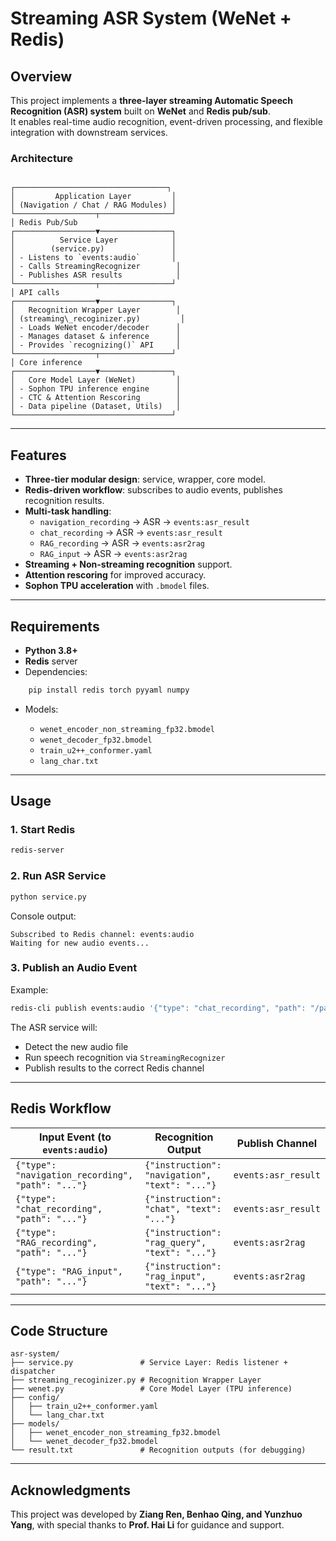 # Streaming ASR System (WeNet + Redis)

## Overview
This project implements a **three-layer streaming Automatic Speech Recognition (ASR) system** built on **WeNet** and **Redis pub/sub**.  
It enables real-time audio recognition, event-driven processing, and flexible integration with downstream services.

### Architecture
```

┌──────────────────────────────────┐
│         Application Layer         │
│ (Navigation / Chat / RAG Modules) │
└──────────────────┬────────────────┘
│ Redis Pub/Sub
┌──────────────────▼────────────────┐
│          Service Layer            │
│        (service.py)               │
│ - Listens to `events:audio`       │
│ - Calls StreamingRecognizer        │
│ - Publishes ASR results            │
└──────────────────┬────────────────┘
│ API calls
┌──────────────────▼────────────────┐
│   Recognition Wrapper Layer        │
│ (streaming\_recoginizer.py)         │
│ - Loads WeNet encoder/decoder      │
│ - Manages dataset & inference      │
│ - Provides `recognizing()` API     │
└──────────────────┬────────────────┘
│ Core inference
┌──────────────────▼────────────────┐
│   Core Model Layer (WeNet)         │
│ - Sophon TPU inference engine      │
│ - CTC & Attention Rescoring        │
│ - Data pipeline (Dataset, Utils)   │
└───────────────────────────────────┘

```

---

## Features
- **Three-tier modular design**: service, wrapper, core model.  
- **Redis-driven workflow**: subscribes to audio events, publishes recognition results.  
- **Multi-task handling**:
  - `navigation_recording` → ASR → `events:asr_result`  
  - `chat_recording` → ASR → `events:asr_result`  
  - `RAG_recording` → ASR → `events:asr2rag`  
  - `RAG_input` → ASR → `events:asr2rag`  
- **Streaming + Non-streaming recognition** support.  
- **Attention rescoring** for improved accuracy.  
- **Sophon TPU acceleration** with `.bmodel` files.  

---

## Requirements
- **Python 3.8+**  
- **Redis** server  
- Dependencies:
```bash
    pip install redis torch pyyaml numpy
```

* Models:

  * `wenet_encoder_non_streaming_fp32.bmodel`
  * `wenet_decoder_fp32.bmodel`
  * `train_u2++_conformer.yaml`
  * `lang_char.txt`

---

## Usage

### 1. Start Redis

```bash
redis-server
```

### 2. Run ASR Service

```bash
python service.py
```

Console output:

```
Subscribed to Redis channel: events:audio
Waiting for new audio events...
```

### 3. Publish an Audio Event

Example:

```bash
redis-cli publish events:audio '{"type": "chat_recording", "path": "/path/to/audio.wav"}'
```

The ASR service will:

* Detect the new audio file
* Run speech recognition via `StreamingRecognizer`
* Publish results to the correct Redis channel

---

## Redis Workflow

| Input Event (to `events:audio`)                   | Recognition Output                             | Publish Channel     |
| ------------------------------------------------- | ---------------------------------------------- | ------------------- |
| `{"type": "navigation_recording", "path": "..."}` | `{"instruction": "navigation", "text": "..."}` | `events:asr_result` |
| `{"type": "chat_recording", "path": "..."}`       | `{"instruction": "chat", "text": "..."}`       | `events:asr_result` |
| `{"type": "RAG_recording", "path": "..."}`        | `{"instruction": "rag_query", "text": "..."}`  | `events:asr2rag`    |
| `{"type": "RAG_input", "path": "..."}`            | `{"instruction": "rag_input", "text": "..."}`  | `events:asr2rag`    |

---

## Code Structure

```
asr-system/
├── service.py               # Service Layer: Redis listener + dispatcher
├── streaming_recoginizer.py # Recognition Wrapper Layer
├── wenet.py                 # Core Model Layer (TPU inference)
├── config/
│   ├── train_u2++_conformer.yaml
│   └── lang_char.txt
├── models/
│   ├── wenet_encoder_non_streaming_fp32.bmodel
│   └── wenet_decoder_fp32.bmodel
└── result.txt               # Recognition outputs (for debugging)
```

---



## Acknowledgments

This project was developed by **Ziang Ren, Benhao Qing, and Yunzhuo Yang**,
with special thanks to **Prof. Hai Li** for guidance and support.


